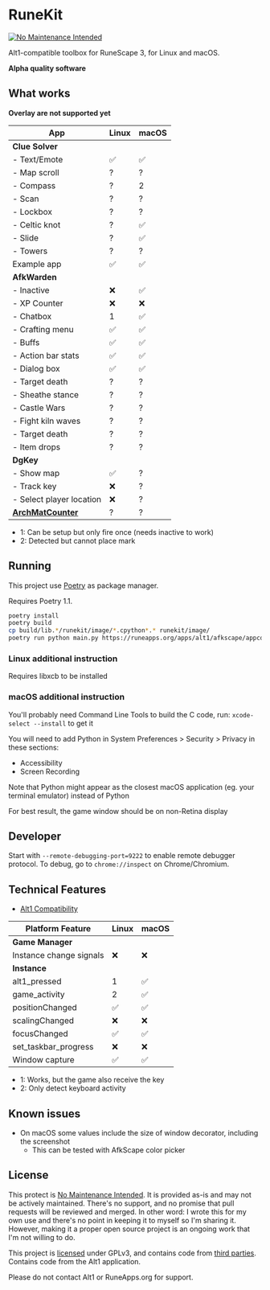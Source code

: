# RuneKit

[![No Maintenance Intended](https://unmaintained.tech/badge.svg)](https://unmaintained.tech/)

Alt1-compatible toolbox for RuneScape 3, for Linux and macOS.

**Alpha quality software**

## What works

**Overlay are not supported yet**

App                            | Linux | macOS
-------------------------------|-------|----------
**Clue Solver**                  ||
- Text/Emote                   | ✅    | ✅
- Map scroll                   | ?     | ?
- Compass                      | ?     | 2
- Scan                         | ?     | ?
- Lockbox                      | ?     | ?
- Celtic knot                  | ?     | ✅
- Slide                        | ?     | ✅
- Towers                       | ?     | ?
Example app                    | ✅    | ✅
**AfkWarden**                  ||
- Inactive                     | ❌    | ✅
- XP Counter                   | ❌    | ❌
- Chatbox                      | 1     | ✅
- Crafting menu                | ✅    | ✅
- Buffs                        | ✅    | ✅
- Action bar stats             | ✅    | ✅
- Dialog box                   | ✅    | ✅
- Target death                 | ?     | ?
- Sheathe stance               | ?     | ?
- Castle Wars                  | ?     | ?
- Fight kiln waves             | ?     | ?
- Target death                 | ?     | ?
- Item drops                   | ?     | ?
**DgKey**                      ||
- Show map                     | ✅    | ?
- Track key                    | ❌    | ?
- Select player location       | ❌    | ?
**[ArchMatCounter](https://zerogwafa.github.io/ArchMatCounter/appconfig.json)** | ?     | ?

- 1: Can be setup but only fire once (needs inactive to work)
- 2: Detected but cannot place mark

## Running

This project use [Poetry](https://python-poetry.org) as package manager.

Requires Poetry 1.1.

```sh
poetry install
poetry build
cp build/lib.*/runekit/image/*.cpython*.* runekit/image/
poetry run python main.py https://runeapps.org/apps/alt1/afkscape/appconfig.json
```

### Linux additional instruction

Requires libxcb to be installed

### macOS additional instruction

You'll probably need Command Line Tools to build the C code, run: `xcode-select --install` to get it

You will need to add Python in System Preferences > Security > Privacy in these sections:
  - Accessibility
  - Screen Recording 
    
Note that Python might appear as the closest macOS application (eg. your terminal emulator) instead of Python

For best result, the game window should be on non-Retina display

## Developer

Start with `--remote-debugging-port=9222` to enable remote debugger protocol.
To debug, go to `chrome://inspect` on Chrome/Chromium.

## Technical Features

* [Alt1 Compatibility](compatibility.md)

Platform Feature              | Linux | macOS
------------------------------|-------|--------
**Game Manager**              ||
Instance change signals       | ❌    | ❌
**Instance**                  ||
alt1_pressed                  | 1     | ✅
game_activity                 | 2     | ✅
positionChanged               | ✅    | ✅
scalingChanged                | ❌    | ❌
focusChanged                  | ✅    | ✅
set_taskbar_progress          | ❌    | ❌
Window capture                | ✅    | ✅

- 1: Works, but the game also receive the key
- 2: Only detect keyboard activity

## Known issues

- On macOS some values include the size of window decorator, including the screenshot
  - This can be tested with AfkScape color picker 

## License

This protect is [No Maintenance Intended](https://unmaintained.tech/).
It is provided as-is and may not be actively maintained. There's no support, and no promise that pull requests will be
reviewed and merged. In other word: I wrote this for my own use and there's no point in keeping it to myself so I'm sharing it.
However, making it a proper open source project is an ongoing work that I'm not willing to do.

This project is [licensed](LICENSE) under GPLv3, and contains code from [third parties](THIRD_PARTY_LICENSE.md).
Contains code from the Alt1 application.

Please do not contact Alt1 or RuneApps.org for support.
